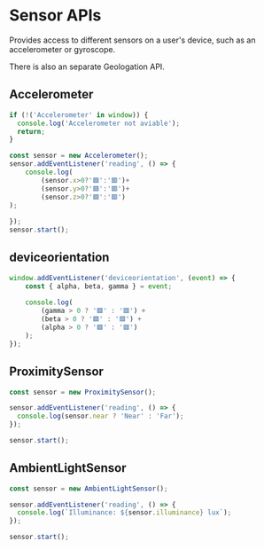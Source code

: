# Sensor APIs

Provides access to different sensors on a user's device, such as an accelerometer or gyroscope.

There is also an separate Geologation API.

## Accelerometer

```javascript
if (!('Accelerometer' in window)) {
  console.log('Accelerometer not aviable');
  return;
}

const sensor = new Accelerometer();
sensor.addEventListener('reading', () => {
    console.log(
        (sensor.x>0?'🟩':'🟥')+
        (sensor.y>0?'🟩':'🟥')+ 
        (sensor.z>0?'🟩':'🟥')
);
    
});
sensor.start();

```


## deviceorientation


```javascript
window.addEventListener('deviceorientation', (event) => {
    const { alpha, beta, gamma } = event;
    
    console.log(
        (gamma > 0 ? '🟩' : '🟥') +
        (beta > 0 ? '🟩' : '🟥') +
        (alpha > 0 ? '🟩' : '🟥')
    );
});
```

## ProximitySensor

```javascript
const sensor = new ProximitySensor();

sensor.addEventListener('reading', () => {
  console.log(sensor.near ? 'Near' : 'Far');
});

sensor.start();
```

## AmbientLightSensor


```javascript
const sensor = new AmbientLightSensor();

sensor.addEventListener('reading', () => {
  console.log(`Illuminance: ${sensor.illuminance} lux`);
});

sensor.start();

```